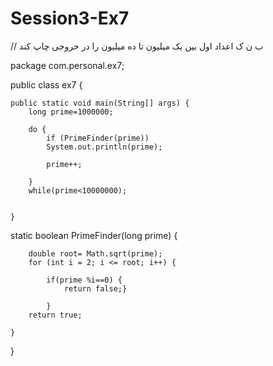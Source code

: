 # Session3-Ex7

// ب ن ک اعداد اول بین یک میلیون تا ده میلیون را در خروجی چاپ کند

package com.personal.ex7;

public class ex7 {

	public static void main(String[] args) {
		long prime=1000000;
		
		do {
			if (PrimeFinder(prime))
			System.out.println(prime);

			prime++;
			
		}
		while(prime<10000000);
		

	}
	
	
static boolean PrimeFinder(long prime) {
		
		double root= Math.sqrt(prime);
		for (int i = 2; i <= root; i++) {
			
			if(prime %i==0) {
				return false;}
			
			}
		return true;
		
	}


}
